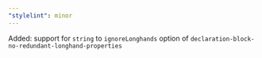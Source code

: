 ```yaml
---
"stylelint": minor
---
```


Added: support for `string` to `ignoreLonghands` option of `declaration-block-no-redundant-longhand-properties`
